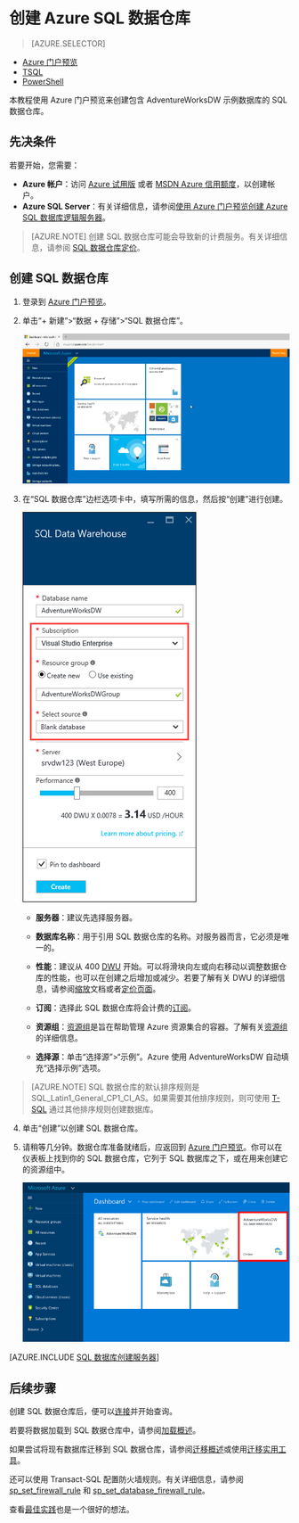 <properties
   pageTitle="在 Azure 门户预览中创建 SQL 数据仓库 | Azure"
   description="了解如何在 Azure 门户预览中创建 Azure SQL 数据仓库"
   services="sql-data-warehouse"
   documentationCenter="NA"
   authors="barbkess"
   manager="jhubbard"
   editor=""
   tags="azure-sql-data-warehouse"/>  


<tags
   ms.service="sql-data-warehouse"
   ms.devlang="NA"
   ms.topic="get-started-article"
   ms.tgt_pltfrm="NA"
   ms.workload="data-services"
   ms.date="08/25/2016"
   wacn.date="10/31/2016"
   ms.author="barbkess;lodipalm;sonyama"/>  


# 创建 Azure SQL 数据仓库

> [AZURE.SELECTOR]
- [Azure 门户预览](/documentation/articles/sql-data-warehouse-get-started-provision/)
- [TSQL](/documentation/articles/sql-data-warehouse-get-started-create-database-tsql/)
- [PowerShell](/documentation/articles/sql-data-warehouse-get-started-provision-powershell/)

本教程使用 Azure 门户预览来创建包含 AdventureWorksDW 示例数据库的 SQL 数据仓库。


## 先决条件

若要开始，您需要：

- **Azure 帐户**：访问 [Azure 试用版][] 或者 [MSDN Azure 信用额度][]，以创建帐户。
- **Azure SQL Server**：有关详细信息，请参阅[使用 Azure 门户预览创建 Azure SQL 数据库逻辑服务器][]。

> [AZURE.NOTE] 创建 SQL 数据仓库可能会导致新的计费服务。有关详细信息，请参阅 [SQL 数据仓库定价][]。

## 创建 SQL 数据仓库

1. 登录到 [Azure 门户预览](https://portal.azure.cn)。

2. 单击“+ 新建”>“数据 + 存储”>“SQL 数据仓库”。

    ![创建](./media/sql-data-warehouse-get-started-provision/create-sample.gif)  


3. 在“SQL 数据仓库”边栏选项卡中，填写所需的信息，然后按“创建”进行创建。

    ![创建数据库](./media/sql-data-warehouse-get-started-provision/create-database.png)  


	- **服务器**：建议先选择服务器。

	- **数据库名称**：用于引用 SQL 数据仓库的名称。对服务器而言，它必须是唯一的。
	
    - **性能**：建议从 400 [DWU][DWU] 开始。可以将滑块向左或向右移动以调整数据仓库的性能，也可以在创建之后增加或减少。若要了解有关 DWU 的详细信息，请参阅[缩放](/documentation/articles/sql-data-warehouse-manage-compute-overview/)文档或者[定价页面][SQL Data Warehouse pricing]。

    - **订阅**：选择此 SQL 数据仓库将会计费的[订阅]。

    - **资源组**：[资源组][Resource group]是旨在帮助管理 Azure 资源集合的容器。了解有关[资源组](/documentation/articles/resource-group-overview/)的详细信息。

    - **选择源**：单击“选择源”>“示例”。Azure 使用 AdventureWorksDW 自动填充“选择示例”选项。

> [AZURE.NOTE] SQL 数据仓库的默认排序规则是 SQL\_Latin1\_General\_CP1\_CI\_AS。如果需要其他排序规则，则可使用 [T-SQL][] 通过其他排序规则创建数据库。

4. 单击“创建”以创建 SQL 数据仓库。

5. 请稍等几分钟。数据仓库准备就绪后，应返回到 [Azure 门户预览](https://portal.azure.cn)。你可以在仪表板上找到你的 SQL 数据仓库，它列于 SQL 数据库之下，或在用来创建它的资源组中。

    ![门户视图](./media/sql-data-warehouse-get-started-provision/database-portal-view.png)

[AZURE.INCLUDE [SQL 数据库创建服务器](../../includes/sql-database-create-new-server-firewall-portal.md)]

## 后续步骤

创建 SQL 数据仓库后，便可以[连接](/documentation/articles/sql-data-warehouse-query-visual-studio/)并开始查询。

若要将数据加载到 SQL 数据仓库中，请参阅[加载概述](/documentation/articles/sql-data-warehouse-overview-load/)。

如果尝试将现有数据库迁移到 SQL 数据仓库，请参阅[迁移概述](/documentation/articles/sql-data-warehouse-overview-migrate/)或使用[迁移实用工具](/documentation/articles/sql-data-warehouse-migrate-migration-utility/)。

还可以使用 Transact-SQL 配置防火墙规则。有关详细信息，请参阅 [sp\_set\_firewall\_rule][] 和 [sp\_set\_database\_firewall\_rule][]。

查看[最佳实践][]也是一个很好的想法。

<!--Article references-->
[使用 Azure 门户预览创建 Azure SQL 数据库逻辑服务器]: /documentation/articles/sql-database-get-started/
[Create an Azure SQL Database logical server with PowerShell]: /documentation/articles/sql-database-get-started-powershell/#database-setup-create-a-resource-group-server-and-firewall-rule
[resource groups]: /documentation/articles/resource-group-template-deploy-portal/
[最佳实践]: /documentation/articles/sql-data-warehouse-best-practices/
[DWU]: /documentation/articles/sql-data-warehouse-overview-what-is/
[订阅]: /documentation/articles/azure-glossary-cloud-terminology/#subscription/
[resource group]: /documentation/articles/azure-glossary-cloud-terminology/
[T-SQL]: /documentation/articles/sql-data-warehouse-get-started-create-database-tsql/
 
<!--MSDN references-->
[sp\_set\_firewall\_rule]: https://msdn.microsoft.com/zh-cn/library/dn270017.aspx
[sp\_set\_database\_firewall\_rule]: https://msdn.microsoft.com/zh-cn/library/dn270010.aspx

<!--Other Web references-->

[SQL Data Warehouse pricing]: /pricing/details/sql-data-warehouse/
[SQL 数据仓库定价]: /pricing/details/sql-data-warehouse/
[Azure 试用版]: /pricing/1rmb-trial
[MSDN Azure 信用额度]: /pricing/member-offers/

<!---HONumber=Mooncake_1024_2016-->